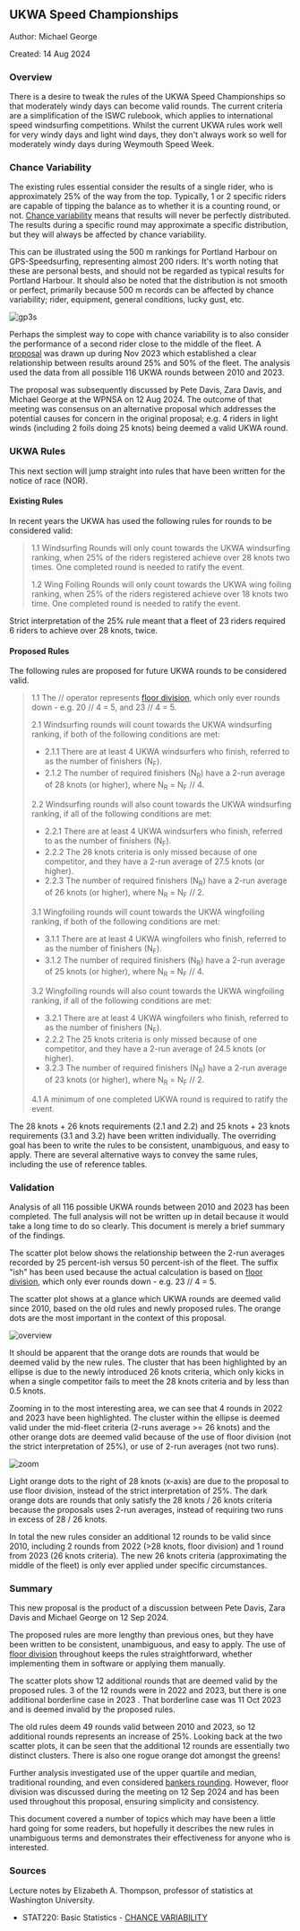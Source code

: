 ## UKWA Speed Championships

Author: Michael George

Created: 14 Aug 2024



### Overview

There is a desire to tweak the rules of the UKWA Speed Championships so that moderately windy days can become valid rounds. The current criteria are a simplification of the ISWC rulebook, which applies to international speed windsurfing competitions. Whilst the current UKWA rules work well for very windy days and light wind days, they don't always work so well for moderately windy days during Weymouth Speed Week.



### Chance Variability

The existing rules essential consider the results of a single rider, who is approximately 25% of the way from the top. Typically, 1 or 2 specific riders are capable of tipping the balance as to whether it is a counting round, or not. [Chance variability](chance-variability.pdf) means that results will never be perfectly distributed.  The results during a specific round may approximate a specific distribution, but they will always be affected by chance variability.

This can be illustrated using the 500 m rankings for Portland Harbour on GPS-Speedsurfing, representing almost 200 riders. It's worth noting that these are personal bests, and should not be regarded as typical results for Portland Harbour. It should also be noted that the distribution is not smooth or perfect, primarily because 500 m records can be affected by chance variability; rider, equipment, general conditions, lucky gust, etc.

![gp3s](img/gp3s.png)

Perhaps the simplest way to cope with chance variability is to also consider the performance of a second rider close to the middle of the fleet. A [proposal](../proposal-1/README.md) was drawn up during Nov 2023 which established a clear relationship between results around 25% and 50% of the fleet. The analysis used the data from all possible 116 UKWA rounds between 2010 and 2023.

The proposal was subsequently discussed by Pete Davis, Zara Davis, and Michael George at the WPNSA on 12 Aug 2024. The outcome of that meeting was consensus on an alternative proposal which addresses the potential causes for concern in the original proposal; e.g. 4 riders in light winds (including 2 foils doing 25 knots) being deemed a valid UKWA round.



### UKWA Rules

This next section will jump straight into rules that have been written for the notice of race (NOR).



#### Existing Rules

In recent years the UKWA has used the following rules for rounds to be considered valid:

> 1.1 Windsurfing Rounds will only count towards the UKWA windsurfing ranking, when 25% of the riders registered achieve over 28 knots two times. One completed round is needed to ratify the event.
>
> 1.2 Wing Foiling Rounds will only count towards the UKWA wing foiling ranking, when 25% of the riders registered achieve over 18 knots two time. One completed round is needed to ratify the event.

Strict interpretation of the 25% rule meant that a fleet of 23 riders required 6 riders to achieve over 28 knots, twice.



#### Proposed Rules

The following rules are proposed for future UKWA rounds to be considered valid.

> 1.1 The // operator represents [floor division](https://www.designgurus.io/answers/detail/what-is-floor-division), which only ever rounds down - e.g. 20 // 4 = 5, and 23 // 4 = 5.
>
> 2.1 Windsurfing rounds will count towards the UKWA windsurfing ranking, if both of the following conditions are met:
>
> - 2.1.1 There are at least 4 UKWA windsurfers who finish, referred to as the number of finishers (N<sub>F</sub>).
> - 2.1.2 The number of required finishers (N<sub>R</sub>) have a 2-run average of 28 knots (or higher), where N<sub>R</sub> = N<sub>F</sub> // 4.
>
> 2.2 Windsurfing rounds will also count towards the UKWA windsurfing ranking, if all of the following conditions are met:
>
> - 2.2.1 There are at least 4 UKWA windsurfers who finish, referred to as the number of finishers (N<sub>F</sub>).
> - 2.2.2 The 28 knots criteria is only missed because of one competitor, and they have a 2-run average of 27.5 knots (or higher).
> - 2.2.3 The number of required finishers (N<sub>R</sub>) have a 2-run average of 26 knots (or higher), where N<sub>R</sub> = N<sub>F</sub> // 2.
>
> 3.1 Wingfoiling rounds will count towards the UKWA wingfoiling ranking, if both of the following conditions are met:
>
> - 3.1.1 There are at least 4 UKWA wingfoilers who finish, referred to as the number of finishers (N<sub>F</sub>).
>- 3.1.2 The number of required finishers (N<sub>R</sub>) have a 2-run average of 25 knots (or higher), where N<sub>R</sub> = N<sub>F</sub> // 4.
> 
> 3.2 Wingfoiling rounds will also count towards the UKWA wingfoiling ranking, if all of the following conditions are met:
>
> - 3.2.1 There are at least 4 UKWA wingfoilers who finish, referred to as the number of finishers (N<sub>F</sub>).
>- 2.2.2 The 25 knots criteria is only missed because of one competitor, and they have a 2-run average of 24.5 knots (or higher).
> - 3.2.3 The number of required finishers (N<sub>R</sub>) have a 2-run average of 23 knots (or higher), where N<sub>R</sub> = N<sub>F</sub> // 2.
> 
> 4.1 A minimum of one completed UKWA round is required to ratify the event.

The 28 knots + 26 knots requirements (2.1 and 2.2) and 25 knots + 23 knots requirements (3.1 and 3.2) have been written individually. The overriding goal has been to write the rules to be consistent, unambiguous, and easy to apply. There are several alternative ways to convey the same rules, including the use of reference tables.



### Validation

Analysis of all 116 possible UKWA rounds between 2010 and 2023 has been completed. The full analysis will not be written up in detail because it would take a long time to do so clearly. This document is merely a brief summary of the findings.

The scatter plot below shows the relationship between the 2-run averages recorded by 25 percent-ish versus 50 percent-ish of the fleet. The suffix "ish" has been used because the actual calculation is based on [floor division](https://www.designgurus.io/answers/detail/what-is-floor-division), which only ever rounds down - e.g. 23 // 4 = 5.

The scatter plot shows at a glance which UKWA rounds are deemed valid since 2010, based on the old rules and newly proposed rules. The orange dots are the most important in the context of this proposal. 

![overview](img/overview.png)

It should be apparent that the orange dots are rounds that would be deemed valid by the new rules. The cluster that has been highlighted by an ellipse is due to the newly introduced 26 knots criteria, which only kicks in when a single competitor fails to meet the 28 knots criteria and by less than 0.5 knots.

Zooming in to the most interesting area, we can see that 4 rounds in 2022 and 2023 have been highlighted. The cluster within the ellipse is deemed valid under the mid-fleet criteria (2-runs average >= 26 knots) and the other orange dots are deemed valid because of the use of floor division (not the strict interpretation of 25%), or use of 2-run averages (not two runs).

![zoom](img/zoom.png)



Light orange dots to the right of 28 knots (x-axis) are due to the proposal to use floor division, instead of the strict interpretation of 25%. The dark orange dots are rounds that only satisfy the 28 knots / 26 knots criteria because the proposals uses 2-run averages, instead of requiring two runs in excess of 28 / 26 knots.

In total the new rules consider an additional 12 rounds to be valid since 2010, including 2 rounds from 2022 (>28 knots, floor division) and 1 round from 2023 (26 knots criteria). The new 26 knots criteria (approximating the middle of the fleet) is only ever applied under specific circumstances.



### Summary

This new proposal is the product of a discussion between Pete Davis, Zara Davis and Michael George on 12 Sep 2024.

The proposed rules are more lengthy than previous ones, but they have been written to be consistent, unambiguous, and easy to apply. The use of [floor division](https://www.designgurus.io/answers/detail/what-is-floor-division) throughout keeps the rules straightforward, whether implementing them in software or applying them manually.

The scatter plots show 12 additional rounds that are deemed valid by the proposed rules. 3 of the 12 rounds were in 2022 and 2023, but there is one additional borderline case in 2023 . That borderline case was 11 Oct 2023 and is deemed invalid by the proposed rules.

The old rules deem 49 rounds valid between 2010 and 2023, so 12 additional rounds represents an increase of 25%. Looking back at the two scatter plots, it can be seen that the additional 12 rounds are essentially two distinct clusters. There is also one rogue orange dot amongst the greens!

Further analysis investigated use of the upper quartile and median, traditional rounding, and even considered [bankers rounding](https://wiki.c2.com/?BankersRounding). However, floor division was discussed during the meeting on 12 Sep 2024 and has been used throughout this proposal, ensuring simplicity and consistency.

This document covered a number of topics which may have been a little hard going for some readers, but hopefully it describes the new rules in unambiguous terms and demonstrates their effectiveness for anyone who is interested.



### Sources

Lecture notes by Elizabeth A. Thompson, professor of statistics at Washington University.

- STAT220: Basic Statistics - [CHANCE VARIABILITY](https://faculty.washington.edu/eathomp/S220_06/Lectures/notes6.pdf)
